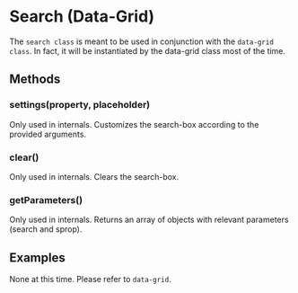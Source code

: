 # Search (Data-Grid)

The ``search class`` is meant to be used in conjunction with the
``data-grid class``. In fact, it will be instantiated by the data-grid class
most of the time.

## Methods

### settings(property, placeholder)

Only used in internals. Customizes the search-box according to the provided
arguments.

### clear()

Only used in internals. Clears the search-box.

### getParameters()

Only used in internals. Returns an array of objects with relevant parameters
(search and sprop).

## Examples

None at this time. Please refer to ``data-grid``.
